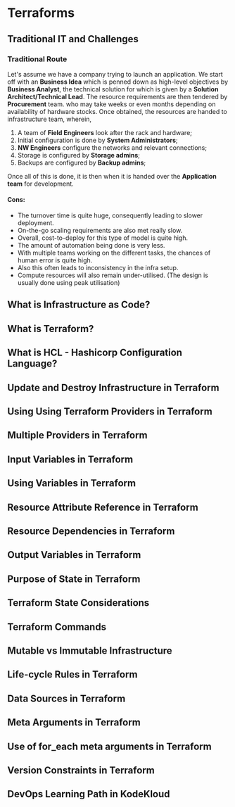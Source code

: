 # Terraforms

## Traditional IT and Challenges

### Traditional Route

Let's assume we have a company trying to launch an application. 
We start off with an **Business Idea** which is penned down as high-level objectives by **Business Analyst**, the technical solution for which is given by a **Solution Architect/Technical Lead**. The resource requirements are then tendered by **Procurement** team. who may take weeks or even months depending on availability of hardware stocks. Once obtained, the resources are handed to infrastructure team, wherein, 

1.  A team of **Field Engineers** look after the rack and hardware;
2. Initial configuration is done by **System Administrators**;
3. **NW Engineers** configure the networks and relevant connections;
4. Storage is configured by **Storage admins**;
5. Backups are configured by **Backup admins**;

Once all of this is done, it is then when it is handed over the **Application team** for development.

#### Cons:

- The turnover time is quite huge, consequently leading to slower deployment.
- On-the-go scaling requirements are also met really slow.
- Overall, cost-to-deploy for this type of model is quite high.
- The amount of automation being done is very less.
- With multiple teams working on the different tasks, the chances of human error is quite high.
- Also this often leads to inconsistency in the infra setup.
- Compute resources will also remain under-utilised. (The design is usually done using peak utilisation) 

## What is Infrastructure as Code?
## What is Terraform?
## What is HCL - Hashicorp Configuration Language?
## Update and Destroy Infrastructure in Terraform
## Using Using Terraform Providers in Terraform
## Multiple Providers in Terraform
## Input Variables in Terraform
## Using Variables in Terraform
## Resource Attribute Reference in Terraform
## Resource Dependencies in Terraform
## Output Variables in Terraform
## Purpose of State in Terraform
## Terraform State Considerations
## Terraform Commands
## Mutable vs Immutable Infrastructure
## Life-cycle Rules in Terraform
## Data Sources in Terraform
## Meta Arguments in Terraform
## Use of for_each meta arguments in Terraform
## Version Constraints in Terraform
## DevOps Learning Path in KodeKloud
